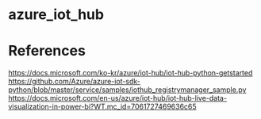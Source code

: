 # azure_iot_hub
# References
https://docs.microsoft.com/ko-kr/azure/iot-hub/iot-hub-python-getstarted
https://github.com/Azure/azure-iot-sdk-python/blob/master/service/samples/iothub_registrymanager_sample.py
https://docs.microsoft.com/en-us/azure/iot-hub/iot-hub-live-data-visualization-in-power-bi?WT.mc_id=7061727469636c65